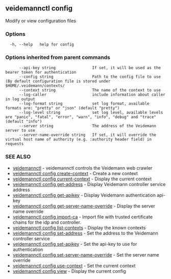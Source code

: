 ## veidemannctl config

Modify or view configuration files

### Options

```
  -h, --help   help for config
```

### Options inherited from parent commands

```
      --api-key string                If set, it will be used as the bearer token for authentication
      --config string                 Path to the config file to use (By default configuration file is stored under $HOME/.veidemann/contexts/
      --context string                The name of the context to use
      --log-caller                    include information about caller in log output
      --log-format string             set log format, available formats are: "pretty" or "json" (default "pretty")
      --log-level string              set log level, available levels are "panic", "fatal", "error", "warn", "info", "debug" and "trace" (default "info")
      --server string                 The address of the Veidemann server to use
      --server-name-override string   If set, it will override the virtual host name of authority (e.g. :authority header field) in requests
```

### SEE ALSO

* [veidemannctl](veidemannctl.md)	 - veidemannctl controls the Veidemann web crawler
* [veidemannctl config create-context](veidemannctl_config_create-context.md)	 - Create a new context
* [veidemannctl config current-context](veidemannctl_config_current-context.md)	 - Display the current context
* [veidemannctl config get-address](veidemannctl_config_get-address.md)	 - Display Veidemann controller service address
* [veidemannctl config get-apikey](veidemannctl_config_get-apikey.md)	 - Display Veidemann authentication api-key
* [veidemannctl config get-server-name-override](veidemannctl_config_get-server-name-override.md)	 - Display the server name override
* [veidemannctl config import-ca](veidemannctl_config_import-ca.md)	 - Import file with trusted certificate chains for the idp and controller.
* [veidemannctl config list-contexts](veidemannctl_config_list-contexts.md)	 - Display the known contexts
* [veidemannctl config set-address](veidemannctl_config_set-address.md)	 - Set the address to the Veidemann controller service
* [veidemannctl config set-apikey](veidemannctl_config_set-apikey.md)	 - Set the api-key to use for authentication
* [veidemannctl config set-server-name-override](veidemannctl_config_set-server-name-override.md)	 - Set the server name override
* [veidemannctl config use-context](veidemannctl_config_use-context.md)	 - Set the current context
* [veidemannctl config view](veidemannctl_config_view.md)	 - Display the current config

